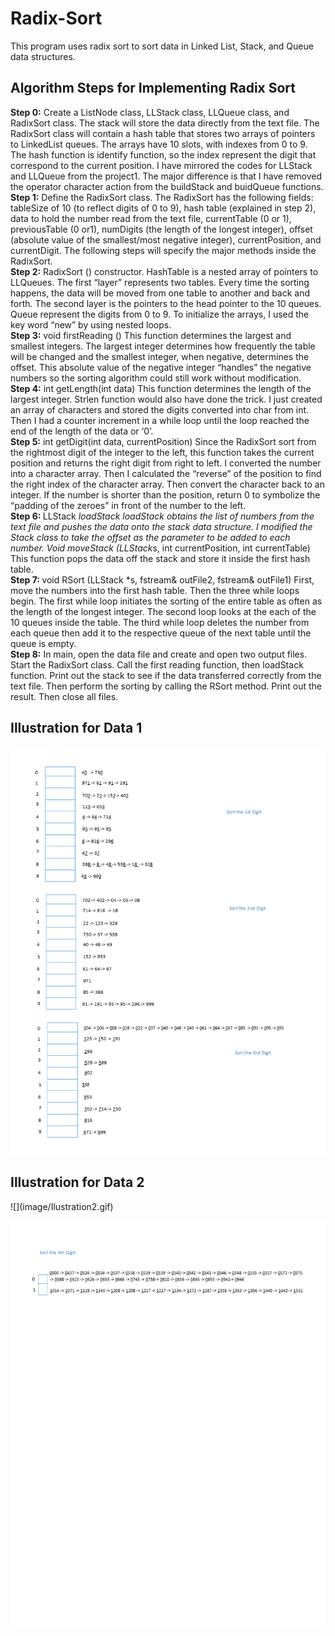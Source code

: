 # Radix-Sort
This program uses radix sort to sort data in Linked List, Stack, and Queue data structures.

<h2>Algorithm Steps for Implementing Radix Sort</h2>

<b>Step 0:</b> Create a ListNode class, LLStack class, LLQueue class, and RadixSort class. The stack will store the
data directly from the text file. The RadixSort class will contain a hash table that stores two arrays of
pointers to LinkedList queues. The arrays have 10 slots, with indexes from 0 to 9. The hash function is
identify function, so the index represent the digit that correspond to the current position. I have
mirrored the codes for LLStack and LLQueue from the project1. The major difference is that I have
removed the operator character action from the buildStack and buidQueue functions.<br>
<b>Step 1:</b> Define the RadixSort class. The RadixSort has the following fields: tableSize of 10 (to reflect digits
of 0 to 9), hash table (explained in step 2), data to hold the number read from the text file, currentTable
(0 or 1), previousTable (0 or1), numDigits (the length of the longest integer), offset (absolute value of
the smallest/most negative integer), currentPosition, and currentDigit. The following steps will specify
the major methods inside the RadixSort.<br>
<b>Step 2:</b> RadixSort () constructor. HashTable is a nested array of pointers to LLQueues. The first “layer”
represents two tables. Every time the sorting happens, the data will be moved from one table to
another and back and forth. The second layer is the pointers to the head pointer to the 10 queues.
Queue represent the digits from 0 to 9. To initialize the arrays, I used the key word “new” by using
nested loops.<br>
<b>Step 3:</b> void firstReading () This function determines the largest and smallest integers. The largest
integer determines how frequently the table will be changed and the smallest integer, when negative,
determines the offset. This absolute value of the negative integer “handles” the negative numbers so
the sorting algorithm could still work without modification.<br>
<b>Step 4:</b> int getLength(int data) This function determines the length of the largest integer. Strlen function
would also have done the trick. I just created an array of characters and stored the digits converted into
char from int. Then I had a counter increment in a while loop until the loop reached the end of the
length of the data or ‘0’.<br>
<b>Step 5:</b> int getDigit(int data, currentPosition) Since the RadixSort sort from the rightmost digit of the
integer to the left, this function takes the current position and returns the right digit from right to left. I
converted the number into a character array. Then I calculated the “reverse” of the position to find the
right index of the character array. Then convert the character back to an integer. If the number is
shorter than the position, return 0 to symbolize the “padding of the zeroes” in front of the number to
the left.<br>
<b>Step 6: </b>LLStack *loadStack loadStack obtains the list of numbers from the text file and pushes the data
onto the stack data structure. I modified the Stack class to take the offset as the parameter to be added
to each number. Void moveStack (LLStack*s, int currentPosition, int currentTable) This function pops the
data off the stack and store it inside the first hash table.<br>
<b>Step 7: </b>void RSort (LLStack *s, fstream& outFile2, fstream& outFile1) First, move the numbers into the
first hash table. Then the three while loops begin. The first while loop initiates the sorting of the entire
table as often as the length of the longest integer. The second loop looks at the each of the 10 queues
inside the table. The third while loop deletes the number from each queue then add it to the respective
queue of the next table until the queue is empty.<br>
<b>Step 8:</b> In main, open the data file and create and open two output files. Start the RadixSort class. Call
the first reading function, then loadStack function. Print out the stack to see if the data transferred
correctly from the text file. Then perform the sorting by calling the RSort method. Print out the result.
Then close all files. 

<h2>Illustration for Data 1</h2>

![](image/Ilustration.gif)

<h2>Illustration for Data 2</h2>
![](image/Ilustration2.gif)

![](image/Ilustration3.gif)
